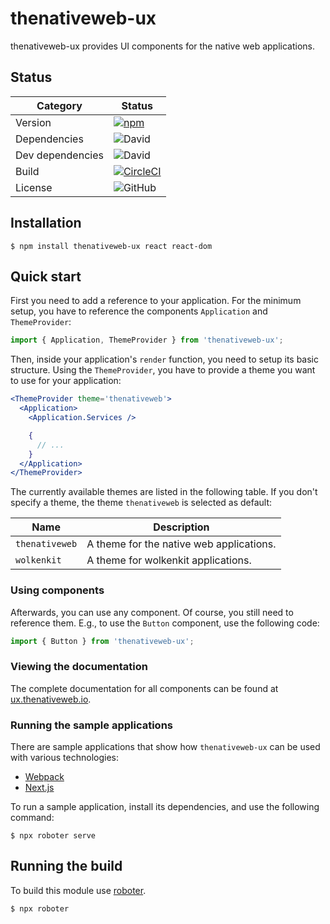# thenativeweb-ux

thenativeweb-ux provides UI components for the native web applications.

## Status

| Category         | Status                                                                                                                                                     |
| ---------------- | ---------------------------------------------------------------------------------------------------------------------------------------------------------- |
| Version          | [![npm](https://img.shields.io/npm/v/thenativeweb-ux)](https://www.npmjs.com/package/thenativeweb-ux)                                                      |
| Dependencies     | ![David](https://img.shields.io/david/thenativeweb/thenativeweb-ux)                                                                                        |
| Dev dependencies | ![David](https://img.shields.io/david/dev/thenativeweb/thenativeweb-ux)                                                                                    |
| Build            | [![CircleCI](https://img.shields.io/circleci/build/github/thenativeweb/thenativeweb-ux)](https://circleci.com/gh/thenativeweb/thenativeweb-ux/tree/master) |
| License          | ![GitHub](https://img.shields.io/github/license/thenativeweb/thenativeweb-ux)                                                                              |

## Installation

```shell
$ npm install thenativeweb-ux react react-dom
```

## Quick start

First you need to add a reference to your application. For the minimum setup, you have to reference the components `Application` and `ThemeProvider`:

```javascript static
import { Application, ThemeProvider } from 'thenativeweb-ux';
```

Then, inside your application's `render` function, you need to setup its basic structure. Using the `ThemeProvider`, you have to provide a theme you want to use for your application:

```jsx static
<ThemeProvider theme='thenativeweb'>
  <Application>
    <Application.Services />

    {
      // ...
    }
  </Application>
</ThemeProvider>
```

The currently available themes are listed in the following table. If you don't specify a theme, the theme `thenativeweb` is selected as default:

| Name           | Description                              |
| -------------- | ---------------------------------------- |
| `thenativeweb` | A theme for the native web applications. |
| `wolkenkit`    | A theme for wolkenkit applications.      |

### Using components

Afterwards, you can use any component. Of course, you still need to reference them. E.g., to use the `Button` component, use the following code:

```javascript static
import { Button } from 'thenativeweb-ux';
```

### Viewing the documentation

The complete documentation for all components can be found at [ux.thenativeweb.io](https://ux.thenativeweb.io).

### Running the sample applications

There are sample applications that show how `thenativeweb-ux` can be used with various technologies:

- [Webpack](examples/with-webpack)
- [Next.js](examples/with-next-js)

To run a sample application, install its dependencies, and use the following command:

```shell
$ npx roboter serve
```

## Running the build

To build this module use [roboter](https://www.npmjs.com/package/roboter).

```shell
$ npx roboter
```
